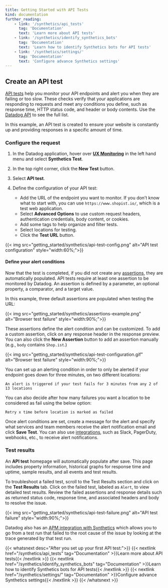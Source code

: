 ```yaml
---
title: Getting Started with API Tests
kind: documentation
further_reading:
    - link: '/synthetics/api_tests'
      tag: 'Documentation'
      text: 'Learn more about API tests'
    - link: '/synthetics/identify_synthetics_bots'
      tag: 'Documentation'
      text: 'Learn how to identify Synthetics bots for API tests'
    - link: '/synthetics/settings/'
      tag: 'Documentation'
      text: 'Configure advance Synthetics settings'
---
```


## Create an API test

[API tests][1] help you monitor your API endpoints and alert you when they are failing or too slow. These checks verify that your applications are responding to requests and meet any conditions you define, such as response time, HTTP status code, and header or body contents. Use the [Datadog API][2] to see the full list.

In this example, an API test is created to ensure your website is constantly up and providing responses in a specific amount of time.

### Configure the request

1. In the Datadog application, hover over **[UX Monitoring][3]** in the left hand menu and select **Synthetics Test**.
2. In the top right corner, click the **New Test** button.
3. Select **API test**.
4. Define the configuration of your API test:

    - Add the URL of the endpoint you want to monitor. If you don’t know what to start with, you can use `https://www.shopist.io/`, which is a test web application.
    - Select **Advanced Options** to use custom request headers, authentication credentials, body content, or cookies.
    - Add some tags to help organize and filter tests.
    - Select locations for testing.
    - Click the **Test URL** button.

{{< img src="getting_started/synthetics/api-test-config.png" alt="API test configuration"  style="width:60%;">}}

#### Define your alert conditions

Now that the test is completed, if you did not create any [assertions][4], they are automatically populated. API tests require at least one assertion to be monitored by Datadog. An assertion is defined by a parameter, an optional property, a comparator, and a target value.

In this example, three default assertions are populated when testing the URL:

{{< img src="getting_started/synthetics/assertions-example.png" alt="Browser test failure"  style="width:90%;">}}

These assertions define the alert condition and can be customized. To add a custom assertion, click on any response header in the response preview. You can also click the **New Assertion** button to add an assertion manually (e.g., `body` contains `Shop.ist`.)

{{< img src="getting_started/synthetics/api-test-configuration.gif" alt="Browser test failure"  style="width:90%;">}}

You can set up an alerting condition in order to only be alerted if your endpoint goes down for three minutes, on two different locations:

```text
An alert is triggered if your test fails for 3 minutes from any 2 of 13 locations
```

You can also decide after how many failures you want a location to be considered as fail using the below option:

```text
Retry x time before location is marked as failed
```

Once alert conditions are set, create a message for the alert and specify what services and team members receive the alert notification email and click **Save Test**. You can also use [integrations][5], such as Slack, PagerDuty, webhooks, etc., to receive alert notifications.

### Test results

An **API test** homepage will automatically populate after save. This page includes property information, historical graphs for response time and uptime, sample results, and all events and test results.

To troubleshoot a failed test, scroll to the Test Results section and click on the **Test Results** tab. Click on the failed test, labeled as `Alert`, to view detailed test results. Review the failed assertions and response details such as returned status code, response time, and associated headers and body to resolve the issue.

{{< img src="getting_started/synthetics/api-test-failure.png" alt="API test failure"  style="width:90%;">}}

Datadog also has an [APM integration with Synthetics][6] which allows you to go from a test run that failed to the root cause of the issue by looking at the trace generated by that test run.

{{< whatsnext desc="After you set up your first API test:">}}
{{< nextlink href="/synthetics/api_tests" tag="Documentation" >}}Learn more about API tests{{< /nextlink >}}
{{< nextlink href="/synthetics/identify_synthetics_bots" tag="Documentation" >}}Learn how to identify Synthetics bots for API tests{{< /nextlink >}}
{{< nextlink href="/synthetics/settings/" tag="Documentation" >}}Configure advance Synthetics settings{{< /nextlink >}}
{{< /whatsnext >}}

[1]: /synthetics/api_tests
[2]: /api/v1/synthetics/#create-or-clone-test
[3]: https://app.datadoghq.com/synthetics/list
[4]: /synthetics/api_tests/?tab=httptest#assertions
[5]: /integrations
[6]: /synthetics/apm/
